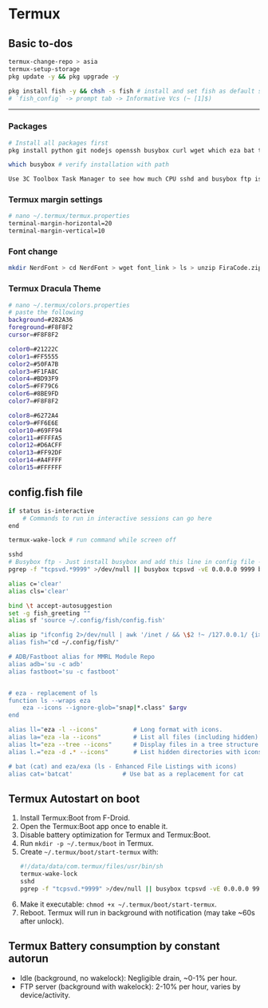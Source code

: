 # Termux

## Basic to-dos

```bash
termux-change-repo > asia
termux-setup-storage
pkg update -y && pkg upgrade -y

pkg install fish -y && chsh -s fish # install and set fish as default shell 
# `fish_config` -> prompt tab -> Informative Vcs (~ [1]$)
```
___

### Packages

```bash
# Install all packages first
pkg install python git nodejs openssh busybox curl wget which eza bat tree -y

which busybox # verify installation with path

Use 3C Toolbox Task Manager to see how much CPU sshd and busybox ftp is consuming in/with Termux.
```

### Termux margin settings

```bash
# nano ~/.termux/termux.properties
terminal-margin-horizontal=20
terminal-margin-vertical=10
```

### Font change

```bash
mkdir NerdFont > cd NerdFont > wget font_link > ls > unzip FiraCode.zip > mv font.ttf ~/.termux
```

### Termux Dracula Theme

```bash
# nano ~/.termux/colors.properties
# paste the following
background=#282A36
foreground=#F8F8F2
cursor=#F8F8F2

color0=#21222C
color1=#FF5555
color2=#50FA7B
color3=#F1FA8C
color4=#BD93F9
color5=#FF79C6
color6=#8BE9FD
color7=#F8F8F2

color8=#6272A4
color9=#FF6E6E
color10=#69FF94
color11=#FFFFA5
color12=#D6ACFF
color13=#FF92DF
color14=#A4FFFF
color15=#FFFFFF
```

## config.fish file

```bash
if status is-interactive
    # Commands to run in interactive sessions can go here
end

termux-wake-lock # run command while screen off

sshd
# Busybox ftp - Just install busybox and add this line in config file - Done!
pgrep -f "tcpsvd.*9999" >/dev/null || busybox tcpsvd -vE 0.0.0.0 9999 busybox ftpd -w /sdcard &  # & - run in background (for any foreground tasks)

alias c='clear'
alias cls='clear'

bind \t accept-autosuggestion
set -g fish_greeting ""
alias sf 'source ~/.config/fish/config.fish'

alias ip "ifconfig 2>/dev/null | awk '/inet / && \$2 !~ /127.0.0.1/ {i>
alias fish="cd ~/.config/fish/"

# ADB/Fastboot alias for MMRL Module Repo
alias adb='su -c adb'
alias fastboot='su -c fastboot'


# eza - replacement of ls
function ls --wraps eza
    eza --icons --ignore-glob="snap|*.class" $argv
end

alias ll="eza -l --icons"          # Long format with icons.
alias la="eza -la --icons"         # List all files (including hidden) with icons.
alias lt="eza --tree --icons"      # Display files in a tree structure with icons.
alias l.="eza -d .* --icons"       # List hidden directories with icons.

# bat (cat) and eza/exa (ls - Enhanced File Listings with icons)
alias cat='batcat'              # Use bat as a replacement for cat
```


## Termux Autostart on boot

1. Install Termux:Boot from F-Droid.
2. Open the Termux:Boot app once to enable it.
3. Disable battery optimization for Termux and Termux:Boot.
4. Run `mkdir -p ~/.termux/boot` in Termux.
5. Create `~/.termux/boot/start-termux` with:
   ```bash
   #!/data/data/com.termux/files/usr/bin/sh
   termux-wake-lock
   sshd
   pgrep -f "tcpsvd.*9999" >/dev/null || busybox tcpsvd -vE 0.0.0.0 9999 busybox ftpd -w /sdcard &   
   ```
6. Make it executable: `chmod +x ~/.termux/boot/start-termux`.
7. Reboot. Termux will run in background with notification (may take ~60s after unlock).

## Termux Battery consumption by constant autorun

- Idle (background, no wakelock): Negligible drain, ~0-1% per hour.
- FTP server (background with wakelock): 2-10% per hour, varies by device/activity.